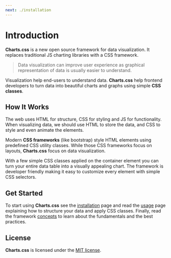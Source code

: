 ```yaml
---
next: ./installation
---
```


# Introduction

**Charts.css** is a new open source framework for data visualization. It replaces traditional JS charting libraries with a CSS framework.

> Data visualization can improve user experience as graphical representation of data is usually easier to understand.

Visualization help end-users to understand data. **Charts.css** help frontend developers to turn data into beautiful charts and graphs using simple **CSS classes**.

## How It Works

The web uses HTML for structure, CSS for styling and JS for functionality. When visualizing data, we should use HTML to store the data, and CSS to style and even animate the elements.

Modern **CSS frameworks** (like bootstrap) style HTML elements using predefined CSS utility classes. While those CSS frameworks focus on layouts, **Charts.css** focus on data visualization.

With a few simple CSS classes applied on the container element you can turn your entire data table into a visually appealing chart. The framework is developer friendly making it easy to customize every element with simple CSS selectors.

## Get Started

To start using **Charts.css** see the [installation](/docs/installation/) page and read the [usage](/docs/usage/) page explaining how to structure your data and apply CSS classes. Finally, read the framework [concepts](/docs/contepts/) to learn about the fundamentals and the best practices.

## License

**Charts.css** is licensed under the [MIT license](https://opensource.org/licenses/MIT). 
